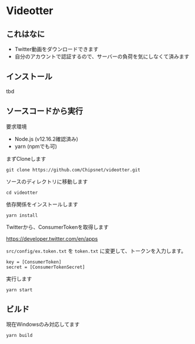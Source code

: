 # Videotter

## これはなに

- Twitter動画をダウンロードできます
- 自分のアカウントで認証するので、サーバーの負荷を気にしなくて済みます

## インストール

tbd

## ソースコードから実行

要求環境

- Node.js (v12.16.2確認済み)
- yarn (npmでも可)

まずCloneします

`git clone https://github.com/Chipsnet/videotter.git`

ソースのディレクトリに移動します

`cd videotter`

依存関係をインストールします

`yarn install`

Twitterから、ConsumerTokenを取得します

https://developer.twitter.com/en/apps

`src/config/ex.token.txt` を `token.txt` に変更して、トークンを入力します。

```
key = [ConsumerToken]
secret = [ConsumerTokenSecret]
```

実行します

`yarn start`

## ビルド

現在Windowsのみ対応してます

`yarn build`